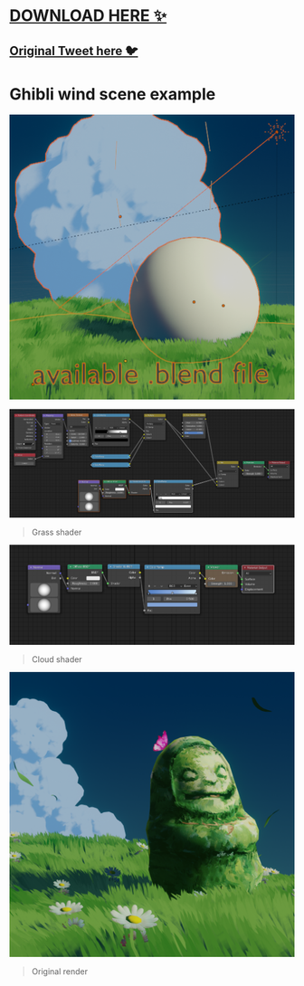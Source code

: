 # [DOWNLOAD HERE ✨](https://github.com/lucasromerodb/ghibli-wind-example/raw/main/ghibli_wind_scene_example.blend)
## [Original Tweet here 🐦](https://twitter.com/lucasromerodb/status/1348432050211213313)

# Ghibli wind scene example
![Example file](example.png)

![Grass shader](grass_shader.png)
> Grass shader

![Cloud shader](cloud_shader.png)
> Cloud shader

![Original render](render.png)
> Original render
